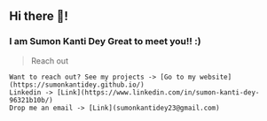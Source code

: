 ## Hi there 👋! 
### I am Sumon Kanti Dey Great to meet you!! :)



> Reach out

```
Want to reach out? See my projects -> [Go to my website](https://sumonkantidey.github.io/)
Linkedin -> [Link](https://www.linkedin.com/in/sumon-kanti-dey-96321b10b/)
Drop me an email -> [Link](sumonkantidey23@gmail.com)
```
